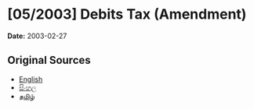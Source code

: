 # [05/2003] Debits Tax (Amendment)

**Date:** 2003-02-27

## Original Sources

- [English](https://documents.gov.lk/view/acts/2003/2/05-2003_E.pdf)
- [සිංහල](https://documents.gov.lk/view/acts/2003/2/05-2003_S.pdf)
- [தமிழ்](https://documents.gov.lk/view/acts/2003/2/05-2003_T.pdf)

